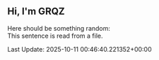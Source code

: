 ## Hi, I'm GRQZ
Here should be something random:  
This sentence is read from a file.


Last Update: 2025-10-11 00:46:40.221352+00:00
